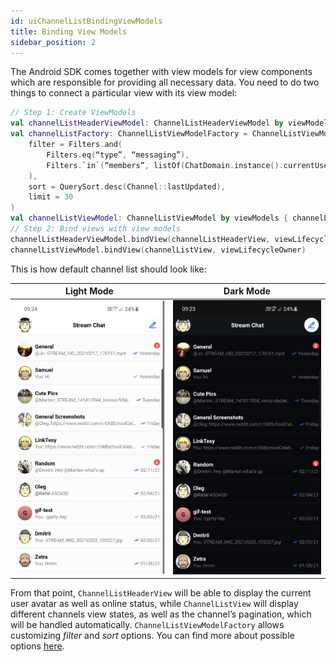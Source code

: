 ```yaml
---
id: uiChannelListBindingViewModels
title: Binding View Models
sidebar_position: 2
---
```

The Android SDK comes together with view models for view components which are responsible for providing all necessary data. You need to do two things to connect a particular view with its view model:
```kotlin
// Step 1: Create ViewModels
val channelListHeaderViewModel: ChannelListHeaderViewModel by viewModels()
val channelListFactory: ChannelListViewModelFactory = ChannelListViewModelFactory(
    filter = Filters.and(
        Filters.eq(“type”, “messaging”),
        Filters.`in`(“members”, listOf(ChatDomain.instance().currentUser.id)),
    ),
    sort = QuerySort.desc(Channel::lastUpdated),
    limit = 30
)
val channelListViewModel: ChannelListViewModel by viewModels { channelListFactory }
// Step 2: Bind views with view models
channelListHeaderViewModel.bindView(channelListHeaderView, viewLifecycleOwner)
channelListViewModel.bindView(channelListView, viewLifecycleOwner)
```
This is how default channel list should look like:

| Light Mode | Dark Mode |
| --- | --- |
|![light mode](../../assets/channel_list_view_light.png)|![dark mode](../../assets/channel_list_view_dark.png)|
From that point, `ChannelListHeaderView` will be able to display the current user avatar as well as online status, while `ChannelListView` will display different channels view states, as well as the channel’s pagination, which will be handled automatically.
`ChannelListViewModelFactory` allows customizing _filter_ and _sort_ options. You can find more about possible options [here](https://getstream.io/chat/docs/android/query_channels/?language=java#common-filters-by-use-case).
